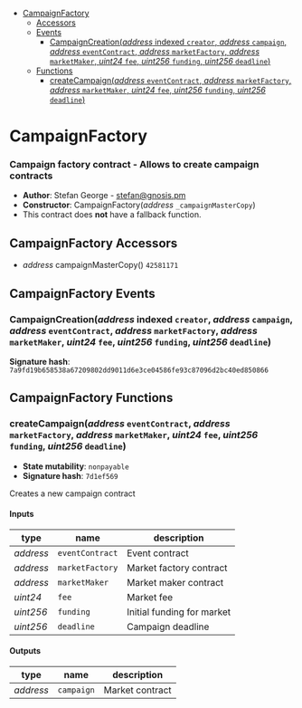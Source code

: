 * [CampaignFactory](#campaignfactory)
  * [Accessors](#campaignfactory-accessors)
  * [Events](#campaignfactory-events)
    * [CampaignCreation(*address* indexed `creator`, *address* `campaign`, *address* `eventContract`, *address* `marketFactory`, *address* `marketMaker`, *uint24* `fee`, *uint256* `funding`, *uint256* `deadline`)](#campaigncreationaddress-indexed-creator-address-campaign-address-eventcontract-address-marketfactory-address-marketmaker-uint24-fee-uint256-funding-uint256-deadline)
  * [Functions](#campaignfactory-functions)
    * [createCampaign(*address* `eventContract`, *address* `marketFactory`, *address* `marketMaker`, *uint24* `fee`, *uint256* `funding`, *uint256* `deadline`)](#createcampaignaddress-eventcontract-address-marketfactory-address-marketmaker-uint24-fee-uint256-funding-uint256-deadline)

# CampaignFactory

### Campaign factory contract - Allows to create campaign contracts

- **Author**: Stefan George - <stefan@gnosis.pm>
- **Constructor**: CampaignFactory(*address* `_campaignMasterCopy`)
- This contract does **not** have a fallback function.

## CampaignFactory Accessors

* *address* campaignMasterCopy() `42581171`

## CampaignFactory Events

### CampaignCreation(*address* indexed `creator`, *address* `campaign`, *address* `eventContract`, *address* `marketFactory`, *address* `marketMaker`, *uint24* `fee`, *uint256* `funding`, *uint256* `deadline`)

**Signature hash**: `7a9fd19b658538a67209802dd9011d6e3ce04586fe93c87096d2bc40ed850866`

## CampaignFactory Functions

### createCampaign(*address* `eventContract`, *address* `marketFactory`, *address* `marketMaker`, *uint24* `fee`, *uint256* `funding`, *uint256* `deadline`)

- **State mutability**: `nonpayable`
- **Signature hash**: `7d1ef569`

Creates a new campaign contract

#### Inputs

| type      | name            | description                |
| --------- | --------------- | -------------------------- |
| *address* | `eventContract` | Event contract             |
| *address* | `marketFactory` | Market factory contract    |
| *address* | `marketMaker`   | Market maker contract      |
| *uint24*  | `fee`           | Market fee                 |
| *uint256* | `funding`       | Initial funding for market |
| *uint256* | `deadline`      | Campaign deadline          |

#### Outputs

| type      | name       | description     |
| --------- | ---------- | --------------- |
| *address* | `campaign` | Market contract |
